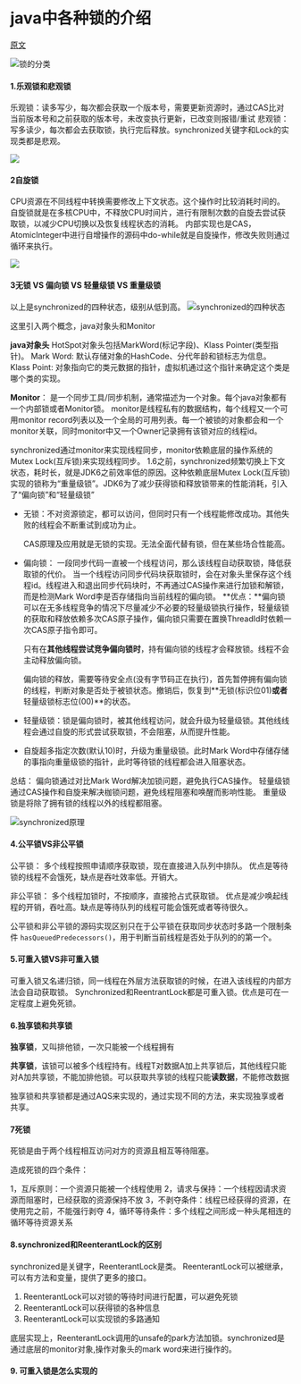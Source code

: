 # java中各种锁的介绍

[原文](https://www.cnblogs.com/jyroy/p/11365935.html)


![锁的分类](https://img-blog.csdnimg.cn/20181122101753671.png?x-oss-process=image/watermark,type_ZmFuZ3poZW5naGVpdGk,shadow_10,text_aHR0cHM6Ly9ibG9nLmNzZG4ubmV0L2F4aWFvYm9nZQ==,size_16,color_FFFFFF,t_70)

#### 1.乐观锁和悲观锁
乐观锁：读多写少，每次都会获取一个版本号，需要更新资源时，通过CAS比对当前版本号和之前获取的版本号，未改变执行更新，已改变则报错/重试
悲观锁：写多读少，每次都会去获取锁，执行完后释放。synchronized关键字和Lock的实现类都是悲观。

![](https://img-blog.csdnimg.cn/20181122101819836.png?x-oss-process=image/watermark,type_ZmFuZ3poZW5naGVpdGk,shadow_10,text_aHR0cHM6Ly9ibG9nLmNzZG4ubmV0L2F4aWFvYm9nZQ==,size_16,color_FFFFFF,t_70)

#### 2自旋锁
CPU资源在不同线程中转换需要修改上下文状态。这个操作时比较消耗时间的。
自旋锁就是在多核CPU中，不释放CPU时间片，进行有限制次数的自旋去尝试获取锁，以减少CPU切换以及恢复线程状态的消耗。
内部实现也是CAS，AtomicInteger中进行自增操作的源码中do-while就是自旋操作，修改失败则通过循环来执行。

![](https://img-blog.csdnimg.cn/2018112210212894.png?x-oss-process=image/watermark,type_ZmFuZ3poZW5naGVpdGk,shadow_10,text_aHR0cHM6Ly9ibG9nLmNzZG4ubmV0L2F4aWFvYm9nZQ==,size_16,color_FFFFFF,t_70)

#### 3无锁 VS 偏向锁 VS 轻量级锁 VS 重量级锁
以上是synchronized的四种状态，级别从低到高。
![synchronized的四种状态](https://img-blog.csdnimg.cn/2018112210411172.png?x-oss-process=image/watermark,type_ZmFuZ3poZW5naGVpdGk,shadow_10,text_aHR0cHM6Ly9ibG9nLmNzZG4ubmV0L2F4aWFvYm9nZQ==,size_16,color_FFFFFF,t_70)


这里引入两个概念，java对象头和Monitor

**java对象头**
HotSpot对象头包括MarkWord(标记字段)、Klass Pointer(类型指针)。
Mark Word: 默认存储对象的HashCode、分代年龄和锁标志为信息。
Klass Point: 对象指向它的类元数据的指针，虚拟机通过这个指针来确定这个类是哪个类的实现。

**Monitor**：
	是一个同步工具/同步机制，通常描述为一个对象。每个java对象都有一个内部锁或者Monitor锁。
monitor是线程私有的数据结构，每个线程又一个可用monitor record列表以及一个全局的可用列表。每一个被锁的对象都会和一个monitor关联，同时monitor中又一个Owner记录拥有该锁对应的线程id。

synchronized通过monitor来实现线程同步，monitor依赖底层的操作系统的Mutex Lock(互斥锁)来实现线程同步。
1.6之前，synchronized频繁切换上下文状态，耗时长，就是JDK6之前效率低的原因。这种依赖底层Mutex Lock(互斥锁)实现的锁称为“重量级锁”。JDK6为了减少获得锁和释放锁带来的性能消耗，引入了“偏向锁”和“轻量级锁”



- 无锁：不对资源锁定，都可以访问，但同时只有一个线程能修改成功。其他失败的线程会不断重试到成功为止。

  CAS原理及应用就是无锁的实现。无法全面代替有锁，但在某些场合性能高。

- 偏向锁： 一段同步代码一直被一个线程访问，那么该线程自动获取锁，降低获取锁的代价。
  当一个线程访问同步代码块获取锁时，会在对象头里保存这个线程id。线程进入和退出同步代码块时，不再通过CAS操作来进行加锁和解锁，而是检测Mark Word李是否存储指向当前线程的偏向锁。
  **优点：**偏向锁可以在无多线程竞争的情况下尽量减少不必要的轻量级锁执行操作，轻量级锁的获取和释放依赖多次CAS原子操作，偏向锁只需要在置换ThreadId时依赖一次CAS原子指令即可。

  只有在**其他线程尝试竞争偏向锁时**，持有偏向锁的线程才会释放锁。线程不会主动释放偏向锁。

  偏向锁的释放，需要等待安全点(没有字节码正在执行)，首先暂停拥有偏向锁的线程，判断对象是否处于被锁状态。撤销后，恢复到**无锁(标识位01)**或者**轻量级锁标志位(00)**的状态。

- 轻量级锁：锁是偏向锁时，被其他线程访问，就会升级为轻量级锁。其他线线程会通过自旋的形式尝试获取锁，不会阻塞，从而提升性能。

- 自旋超多指定次数(默认10)时，升级为重量级锁。此时Mark Word中存储存储的事指向重量级锁的指针，此时等待锁的线程都会进入阻塞状态。

总结：
偏向锁通过对比Mark Word解决加锁问题，避免执行CAS操作。
轻量级锁通过CAS操作和自旋来解决枷锁问题，避免线程阻塞和唤醒而影响性能。
重量级锁是将除了拥有锁的线程以外的线程都阻塞。

![synchronized原理](https://i.bmp.ovh/imgs/2022/05/17/4c9d6753d671b1ee.png)




#### 4.公平锁VS非公平锁
公平锁：
多个线程按照申请顺序获取锁，现在直接进入队列中排队。
优点是等待锁的线程不会饿死，缺点是吞吐效率低。开销大。

非公平锁：
多个线程加锁时，不按顺序，直接抢占式获取锁。
优点是减少唤起线程的开销，吞吐高。缺点是等待队列的线程可能会饿死或者等待很久。


公平锁和非公平锁的源码实现区别只在于公平锁在获取同步状态时多路一个限制条件 ```hasQueuedPredecessors()```，用于判断当前线程是否处于队列的的第一个。


#### 5.可重入锁VS非可重入锁
可重入锁又名递归锁，同一线程在外层方法获取锁的时候，在进入该线程的内部方法会自动获取锁。 
Synchronized和ReentrantLock都是可重入锁。优点是可在一定程度上避免死锁。

#### 6.独享锁和共享锁

**独享锁**，又叫排他锁，一次只能被一个线程拥有

**共享锁**，该锁可以被多个线程持有。线程T对数据A加上共享锁后，其他线程只能对A加共享锁，不能加排他锁。可以获取共享锁的线程只能**读数据**，不能修改数据

独享锁和共享锁都是通过AQS来实现的，通过实现不同的方法，来实现独享或者共享。



#### 7死锁

死锁是由于两个线程相互访问对方的资源且相互等待阻塞。

造成死锁的四个条件：

1，互斥原则：一个资源只能被一个线程使用
2，请求与保持：一个线程因请求资源而阻塞时，已经获取的资源保持不放
3，不剥夺条件：线程已经获得的资源，在使用完之前，不能强行剥夺
4，循环等待条件：多个线程之间形成一种头尾相连的循环等待资源关系



#### 8.synchronized和ReenterantLock的区别

synchronized是关键字，ReenterantLock是类。
ReenterantLock可以被继承，可以有方法和变量，提供了更多的接口。

1. ReenterantLock可以对锁的等待时间进行配置，可以避免死锁
2. ReenterantLock可以获得锁的各种信息
3. ReenterantLock可以实现锁的多路通知

底层实现上，ReenterantLock调用的unsafe的park方法加锁。synchronized是通过底层的monitor对象,操作对象头的mark word来进行操作的。



#### 9. 可重入锁是怎么实现的


